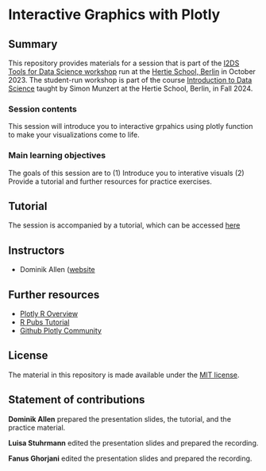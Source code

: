 # Interactive Graphics with Plotly


## Summary

This repository provides materials for a session that is part of the [I2DS Tools for Data Science workshop](https://github.com/intro-to-data-science-24-workshop) run at the [Hertie School, Berlin](https://www.hertie-school.org/en/) in October 2023. The student-run workshop is part of the course [Introduction to Data Science](https://github.com/intro-to-data-science-24) taught by Simon Munzert at the Hertie School, Berlin, in Fall 2024.

### Session contents

This session will introduce you to interactive grpahics using plotly function to make your visualizations come to life.

### Main learning objectives

The goals of this session are to (1) Introduce you to interative visuals (2) Provide a tutorial and further resources for practice exercises.


## Tutorial

The session is accompanied by a tutorial, which can be accessed [here](https://github.com/intro-to-data-science-24-workshop/10-Interactive-Graphics-Plotly-Allen-Stuhrmann-Ghorjani-)

## Instructors

- Dominik Allen ([website](http://dmnkallen.github.io/)


## Further resources

- [Plotly R Overview](https://plotly.com/r/)
- [R Pubs Tutorial](https://rpubs.com/eshel_s/plotlytutorial)
- [Github Plotly Community](https://https//github.com/plotly/plotly.R)


## License

The material in this repository is made available under the [MIT license](http://opensource.org/licenses/mit-license.php). 

## Statement of contributions

**Dominik Allen** prepared the presentation slides, the tutorial, and the practice material. 

**Luisa Stuhrmann** edited the presentation slides and prepared the recording. 

**Fanus Ghorjani** edited the presentation slides and prepared the recording. 
